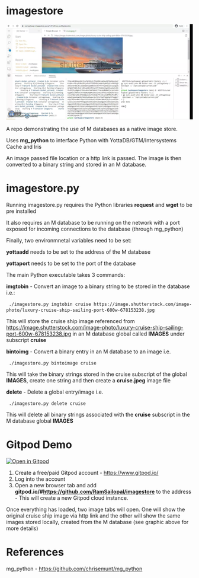 # imagestore

![Alt text](imagestore.webp?raw=true "Gitpod View")

A repo demonstrating the use of M databases as a native image store.

Uses **mg_python** to interface Python with YottaDB/GTM/Intersystems Cache and Iris

An image passed file location or a http link is passed. The image is then converted to a binary string and stored in an M database.

# imagestore.py

Running imagestore.py requires the Python libraries **request** and **wget** to be pre installed

It also requires an M database to be running on the network with a port exposed for incoming connections to the database (through mg_python)

Finally, two environmnetal variables need to be set:

**yottaadd** needs to be set to the address of the M database

**yottaport** needs to be set to the port of the database

The main Python executable takes 3 commands:

**imgtobin** - Convert an image to a binary string to be stored in the database i.e.:

     ./imagestore.py imgtobin cruise https://image.shutterstock.com/image-photo/luxury-cruise-ship-sailing-port-600w-678153238.jpg
     
This will store the cruise ship image referenced from https://image.shutterstock.com/image-photo/luxury-cruise-ship-sailing-port-600w-678153238.jpg in an M database global called **IMAGES** under subscript **cruise**

**bintoimg** - Convert a binary entry in an M database to an image i.e.

     ./imagestore.py bintoimage cruise
     
This will take the binary strings stored in the cruise subscript of the global **IMAGES**, create one string and then create a **cruise.jpeg** image file

**delete** - Delete a global entry/image i.e.

     ./imagestore.py delete cruise
     
This will delete all binary strings associated with the **cruise** subscript in the M database global **IMAGES**

# Gitpod Demo

[![Open in Gitpod](https://gitpod.io/button/open-in-gitpod.svg)](https://gitpod.io/#https://github.com/RamSailopal/imagestore)
 
1) Create a free/paid Gitpod account - https://www.gitpod.io/
2) Log into the account
3) Open a new browser tab and add **gitpod.io/#https://github.com/RamSailopal/imagestore** to the address - This will create a new Gitpod cloud instance.

Once everything has loaded, two image tabs will open. One will show the original cruise ship image via http link and the other will show the same images stored locally, created from the M database (see graphic above for more details)

# References

mg_python - https://github.com/chrisemunt/mg_python

